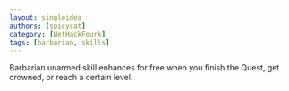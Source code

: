 ```yaml
---
layout: singleidea
authors: [spicycat]
category: [NetHackFourk]
tags: [barbarian, skills]
---
```

Barbarian unarmed skill enhances for free when you finish the Quest, get crowned, or reach a certain level.
